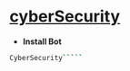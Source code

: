 # [cyberSecurity](https://telegram.me/CyberSecurityFAQ)
* **Install Bot**
`````sh
CyberSecurity`````

